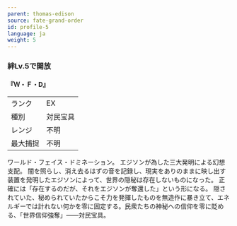 ```yaml
---
parent: thomas-edison
source: fate-grand-order
id: profile-5
language: ja
weight: 5
---
```


### 絆Lv.5で開放

#### 『Ｗ・Ｆ・D』

<table>
  <tr><td>ランク</td><td>EX</td></tr>
  <tr><td>種別</td><td>対民宝具</td></tr>
  <tr><td>レンジ</td><td>不明</td></tr>
  <tr><td>最大捕捉</td><td>不明</td></tr>
</table>

ワールド・フェイス・ドミネーション。
エジソンが為した三大発明による幻想支配。
闇を照らし、消え去るはずの音を記録し、現実をありのままに映し出す装置を発明したエジソンによって、世界の隠秘は存在しないものになった。
正確には「存在するのだが、それをエジソンが奪還した」という形になる。
隠されていた、秘められていたからこそ力を発揮したものを無造作に暴き立て、エネルギーでは計れない何かを零に固定する。民衆たちの神秘への信仰を零に貶める、「世界信仰強奪」――対民宝具。
